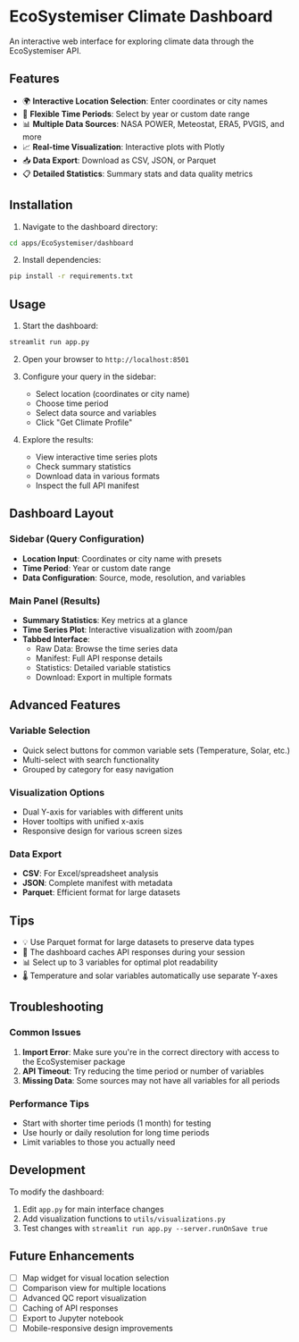 # EcoSystemiser Climate Dashboard

An interactive web interface for exploring climate data through the EcoSystemiser API.

## Features

- 🌍 **Interactive Location Selection**: Enter coordinates or city names
- 📅 **Flexible Time Periods**: Select by year or custom date range
- 📊 **Multiple Data Sources**: NASA POWER, Meteostat, ERA5, PVGIS, and more
- 📈 **Real-time Visualization**: Interactive plots with Plotly
- 📥 **Data Export**: Download as CSV, JSON, or Parquet
- 📋 **Detailed Statistics**: Summary stats and data quality metrics

## Installation

1. Navigate to the dashboard directory:
```bash
cd apps/EcoSystemiser/dashboard
```

2. Install dependencies:
```bash
pip install -r requirements.txt
```

## Usage

1. Start the dashboard:
```bash
streamlit run app.py
```

2. Open your browser to `http://localhost:8501`

3. Configure your query in the sidebar:
   - Select location (coordinates or city name)
   - Choose time period
   - Select data source and variables
   - Click "Get Climate Profile"

4. Explore the results:
   - View interactive time series plots
   - Check summary statistics
   - Download data in various formats
   - Inspect the full API manifest

## Dashboard Layout

### Sidebar (Query Configuration)
- **Location Input**: Coordinates or city name with presets
- **Time Period**: Year or custom date range
- **Data Configuration**: Source, mode, resolution, and variables

### Main Panel (Results)
- **Summary Statistics**: Key metrics at a glance
- **Time Series Plot**: Interactive visualization with zoom/pan
- **Tabbed Interface**:
  - Raw Data: Browse the time series data
  - Manifest: Full API response details
  - Statistics: Detailed variable statistics
  - Download: Export in multiple formats

## Advanced Features

### Variable Selection
- Quick select buttons for common variable sets (Temperature, Solar, etc.)
- Multi-select with search functionality
- Grouped by category for easy navigation

### Visualization Options
- Dual Y-axis for variables with different units
- Hover tooltips with unified x-axis
- Responsive design for various screen sizes

### Data Export
- **CSV**: For Excel/spreadsheet analysis
- **JSON**: Complete manifest with metadata
- **Parquet**: Efficient format for large datasets

## Tips

- 💡 Use Parquet format for large datasets to preserve data types
- 🔄 The dashboard caches API responses during your session
- 📊 Select up to 3 variables for optimal plot readability
- 🌡️ Temperature and solar variables automatically use separate Y-axes

## Troubleshooting

### Common Issues

1. **Import Error**: Make sure you're in the correct directory with access to the EcoSystemiser package
2. **API Timeout**: Try reducing the time period or number of variables
3. **Missing Data**: Some sources may not have all variables for all periods

### Performance Tips

- Start with shorter time periods (1 month) for testing
- Use hourly or daily resolution for long time periods
- Limit variables to those you actually need

## Development

To modify the dashboard:

1. Edit `app.py` for main interface changes
2. Add visualization functions to `utils/visualizations.py`
3. Test changes with `streamlit run app.py --server.runOnSave true`

## Future Enhancements

- [ ] Map widget for visual location selection
- [ ] Comparison view for multiple locations
- [ ] Advanced QC report visualization
- [ ] Caching of API responses
- [ ] Export to Jupyter notebook
- [ ] Mobile-responsive design improvements